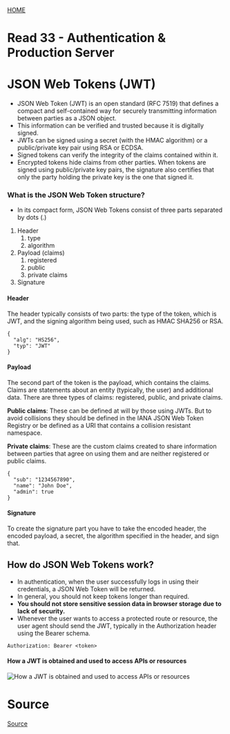 [ HOME ](README.md)
# Read 33 - Authentication & Production Server

# JSON Web Tokens (JWT)

- JSON Web Token (JWT) is an open standard (RFC 7519) that defines a compact and self-contained way for securely transmitting information between parties as a JSON object. 
- This information can be verified and trusted because it is digitally signed. 
- JWTs can be signed using a secret (with the HMAC algorithm) or a public/private key pair using RSA or ECDSA.
-  Signed tokens can verify the integrity of the claims contained within it.
- Encrypted tokens hide claims from other parties. When tokens are signed using public/private key pairs, the signature also certifies that only the party holding the private key is the one that signed it.


### What is the JSON Web Token structure?
- In its compact form, JSON Web Tokens consist of three parts separated by dots (.)
1. Header
    1. type
    1. algorithm
1. Payload (claims)
    1. registered
    1. public
    1. private claims
1. Signature

#### Header
The header typically consists of two parts: the type of the token, which is JWT, and the signing algorithm being used, such as HMAC SHA256 or RSA.

```
{
  "alg": "HS256",
  "typ": "JWT"
}
```

#### Payload
The second part of the token is the payload, which contains the claims. Claims are statements about an entity (typically, the user) and additional data. There are three types of claims: registered, public, and private claims.

**Public claims**: These can be defined at will by those using JWTs. But to avoid collisions they should be defined in the IANA JSON Web Token Registry or be defined as a URI that contains a collision resistant namespace.

**Private claims**: These are the custom claims created to share information between parties that agree on using them and are neither registered or public claims.

```
{
  "sub": "1234567890",
  "name": "John Doe",
  "admin": true
}
```

#### Signature
To create the signature part you have to take the encoded header, the encoded payload, a secret, the algorithm specified in the header, and sign that.

## How do JSON Web Tokens work?
- In authentication, when the user successfully logs in using their credentials, a JSON Web Token will be returned.
- In general, you should not keep tokens longer than required.
- **You should not store sensitive session data in browser storage due to lack of security.**
- Whenever the user wants to access a protected route or resource, the user agent should send the JWT, typically in the Authorization header using the Bearer schema.

```
Authorization: Bearer <token>
```

#### How a JWT is obtained and used to access APIs or resources 
![How a JWT is obtained and used to access APIs or resources](https://cdn2.auth0.com/docs/media/articles/api-auth/client-credentials-grant.png)

# Source
[Source](https://jwt.io/introduction/)